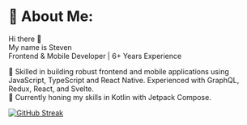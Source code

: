 # 💫 About Me:
Hi there 👋 <br/>
My name is Steven \
Frontend & Mobile Developer | 6+ Years Experience

🔭 Skilled in building robust frontend and mobile applications using JavaScript, TypeScript and React Native. Experienced with GraphQL, Redux, React, and Svelte. \
🌱 Currently honing my skills in Kotlin with Jetpack Compose.


[![GitHub Streak](https://github-readme-streak-stats.herokuapp.com?user=varpstar&theme=dark-minimalist&border_radius=8.8&date_format=M%20j%5B%2C%20Y%5D&background=091235)](https://git.io/streak-stats)
<!--
**varpstar/varpstar** is a ✨ _special_ ✨ repository because its `README.md` (this file) appears on your GitHub profile.

Here are some ideas to get you started:

- 🔭 I’m currently working on ...
- 🌱 I’m currently learning ...
- 👯 I’m looking to collaborate on ...
- 🤔 I’m looking for help with ...
- 💬 Ask me about ...
- 📫 How to reach me: ...
- 😄 Pronouns: ...
- ⚡ Fun fact: ...
-->
